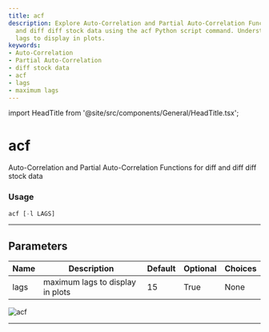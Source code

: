 ```yaml
---
title: acf
description: Explore Auto-Correlation and Partial Auto-Correlation Functions for diff
  and diff diff stock data using the acf Python script command. Understand maximum
  lags to display in plots.
keywords:
- Auto-Correlation
- Partial Auto-Correlation
- diff stock data
- acf
- lags
- maximum lags
---
```


import HeadTitle from '@site/src/components/General/HeadTitle.tsx';

<HeadTitle title="acf - Qa - Stocks - Reference | OpenBB Terminal Docs" />

# acf

Auto-Correlation and Partial Auto-Correlation Functions for diff and diff diff stock data

### Usage

```python
acf [-l LAGS]
```

---

## Parameters

| Name | Description | Default | Optional | Choices |
| ---- | ----------- | ------- | -------- | ------- |
| lags | maximum lags to display in plots | 15 | True | None |

![acf](https://user-images.githubusercontent.com/46355364/154305242-176c3ba1-ebfc-43e7-a027-46251fb02463.png)

---
